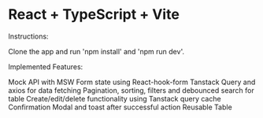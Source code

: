 # React + TypeScript + Vite

Instructions:

Clone the app and run 'npm install' and 'npm run dev'.

Implemented Features:

Mock API with MSW
Form state using React-hook-form
Tanstack Query and axios for data fetching
Pagination, sorting, filters and debounced search for table
Create/edit/delete functionality using Tanstack query cache
Confirmation Modal and toast after successful action
Reusable Table
